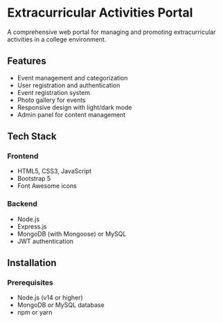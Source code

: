 # Extracurricular Activities Portal

A comprehensive web portal for managing and promoting extracurricular activities in a college environment.

## Features

- Event management and categorization
- User registration and authentication
- Event registration system
- Photo gallery for events
- Responsive design with light/dark mode
- Admin panel for content management

## Tech Stack

### Frontend
- HTML5, CSS3, JavaScript
- Bootstrap 5
- Font Awesome icons

### Backend
- Node.js
- Express.js
- MongoDB (with Mongoose) or MySQL
- JWT authentication

## Installation

### Prerequisites
- Node.js (v14 or higher)
- MongoDB or MySQL database
- npm or yarn

